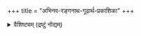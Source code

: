 +++
title = "अभिनव-रङ्गनाथ-गूढार्थ-प्रकाशिका"
+++

<details><summary>वैशिष्ट्यम् (द्रष्टुं नोद्यम्)</summary>

GS answers previously unanswered criticisms on Ramanuja by referring solely to pre Ramanujan texts.

E.g. the popular meme is that Ramanuja misunderstood/ misrepresented Advaita. Since R never refers to an advaitic opinion by criticising an author, it is easy to claim so.

GS quotes in detail every instance of Ramanuja's representation of Advaita by researching pre Ramanuja text alone.
</details>
